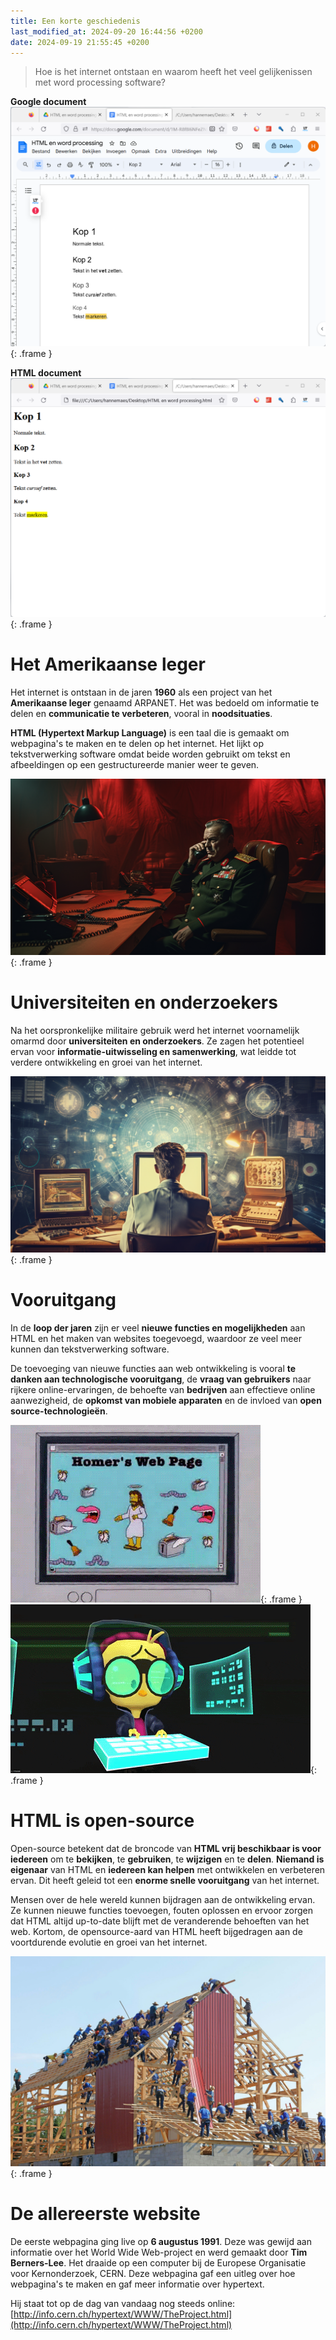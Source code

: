 ```yaml
---
title: Een korte geschiedenis
last_modified_at: 2024-09-20 16:44:56 +0200
date: 2024-09-19 21:55:45 +0200
---
```


> Hoe is het internet ontstaan en waarom heeft het veel gelijkenissen met word processing software?

**Google document**
![](images/geschied-google-doc.png){: .frame }

**HTML document**
![](images/geschied-html.png){: .frame }

# Het Amerikaanse leger

Het internet is ontstaan in de jaren **1960** als een project van het **Amerikaanse leger** genaamd ARPANET. Het was bedoeld om informatie te delen en **communicatie te verbeteren**, vooral in **noodsituaties**.

**HTML (Hypertext Markup Language)** is een taal die is gemaakt om webpagina's te maken en te delen op het internet. Het lijkt op tekstverwerking software omdat beide worden gebruikt om tekst en afbeeldingen op een gestructureerde manier weer te geven.

![](images/geschied-leger.png){: .frame }

# Universiteiten en onderzoekers

Na het oorspronkelijke militaire gebruik werd het internet voornamelijk omarmd door **universiteiten en onderzoekers**.
Ze zagen het potentieel ervan voor **informatie-uitwisseling en samenwerking**, wat leidde tot verdere ontwikkeling en groei van het internet.

![](images/geschied-onderzoek.png){: .frame }

# Vooruitgang

In de **loop der jaren** zijn er veel **nieuwe functies en mogelijkheden** aan HTML en het maken van websites toegevoegd, waardoor ze veel meer kunnen dan tekstverwerking software.

De toevoeging van nieuwe functies aan web ontwikkeling is vooral **te danken aan technologische vooruitgang**, de **vraag van gebruikers** naar rijkere online-ervaringen, de behoefte van **bedrijven** aan effectieve online aanwezigheid, de **opkomst van mobiele apparaten** en de invloed van **open source-technologieën**.

![](images/geshied-evolutie1.gif){: .frame }
![](images/geshied-evolutie2.gif){: .frame }

# HTML is open-source

Open-source betekent dat de broncode van **HTML vrij beschikbaar is voor iedereen** om te **bekijken**, te **gebruiken**, te **wijzigen** en te **delen**. 
**Niemand is eigenaar** van HTML en **iedereen kan helpen** met ontwikkelen en verbeteren ervan. Dit heeft geleid tot een **enorme snelle vooruitgang** van het internet.

Mensen over de hele wereld kunnen bijdragen aan de ontwikkeling ervan. Ze kunnen nieuwe functies toevoegen, fouten oplossen en ervoor zorgen dat HTML altijd up-to-date blijft met de veranderende behoeften van het web. Kortom, de opensource-aard van HTML heeft bijgedragen aan de voortdurende evolutie en groei van het internet.

![](images/geschied-open-source.jpg){: .frame }

# De allereerste website

De eerste webpagina ging live op **6 augustus 1991**. Deze was gewijd aan informatie over het World Wide Web-project en werd gemaakt door **Tim Berners-Lee**. Het draaide op een computer bij de Europese Organisatie voor Kernonderzoek, CERN.
Deze webpagina gaf een uitleg over hoe webpagina's te maken en gaf meer informatie over hypertext.

Hij staat tot op de dag van vandaag nog steeds online: [http://info.cern.ch/hypertext/WWW/TheProject.html](http://info.cern.ch/hypertext/WWW/TheProject.html)
